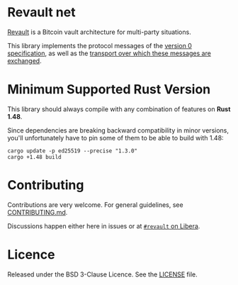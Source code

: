 # Revault net

[Revault](https://github.com/revault/practical-revault/blob/master/revault.pdf) is a
Bitcoin vault architecture for multi-party situations.

This library implements the protocol messages of the [version 0 specification](https://github.com/revault/practical-revault/blob/master/messages.md),
as well as the [transport over which these messages are exchanged](https://github.com/revault/practical-revault/blob/master/transport.md).

# Minimum Supported Rust Version

This library should always compile with any combination of features on **Rust 1.48**.

Since dependencies are breaking backward compatibility in minor versions, you'll unfortunately have
to pin some of them to be able to build with 1.48:
```
cargo update -p ed25519 --precise "1.3.0"
cargo +1.48 build
```


# Contributing

Contributions are very welcome. For general guidelines, see [CONTRIBUTING.md](CONTRIBUTING.md).

Discussions happen either here in issues or at [`#revault` on Libera](https://web.libera.chat/?channels=#revault).


# Licence

Released under the BSD 3-Clause Licence. See the [LICENSE](LICENSE) file.
